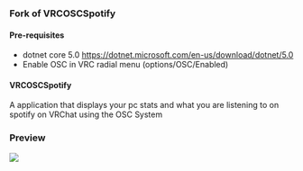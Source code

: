 ### Fork of VRCOSCSpotify

#### Pre-requisites
 - dotnet core 5.0 https://dotnet.microsoft.com/en-us/download/dotnet/5.0
 - Enable OSC in VRC radial menu (options/OSC/Enabled)

#### VRCOSCSpotify
A application that displays your pc stats and what you are listening to on spotify on VRChat using the OSC System

### Preview
![](https://i.imgur.com/9MZ1R15.jpg)

